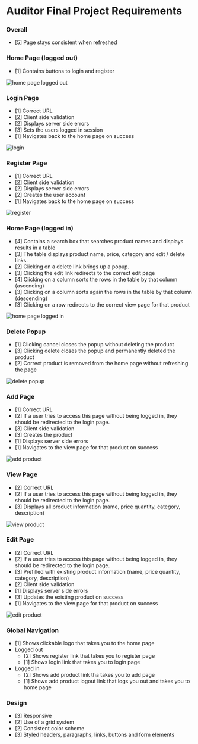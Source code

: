 # Auditor Final Project Requirements

### Overall
- [5] Page stays consistent when refreshed

### Home Page (logged out)
 - [1] Contains buttons to login and register

![home page logged out](mockups/1-home-logged-out.png)

### Login Page
- [1] Correct URL
- [2] Client side validation
- [2] Displays server side errors
- [3] Sets the users logged in session
- [1] Navigates back to the home page on success

![login](mockups/2-login.png)

### Register Page
- [1] Correct URL
- [2] Client side validation
- [2] Displays server side errors
- [2] Creates the user account
- [1] Navigates back to the home page on success

![register](mockups/3-register.png)

### Home Page (logged in)
- [4] Contains a search box that searches product names and displays results in a table
- [3] The table displays product name, price, category and edit / delete links.
- [2] Clicking on a delete link brings up a popup.
- [3] Clicking the edit link redirects to the correct edit page
- [4] Clicking on a column sorts the rows in the table by that column (ascending)
- [3] Clicking on a column sorts again the rows in the table by that column (descending)
- [3] Clicking on a row redirects to the correct view page for that product

![home page logged in](mockups/4-home-logged-in.png)

### Delete Popup
- [1] Clicking cancel closes the popup without deleting the product
- [3] Clicking delete closes the popup and permanently deleted the product
- [2] Correct product is removed from the home page without refreshing the page

![delete popup](mockups/5-delete-popup.png)

### Add Page
- [1] Correct URL
- [2] If a user tries to access this page without being logged in, they should be redirected to the login page.
- [3] Client side validation
- [3] Creates the product
- [1] Displays server side errors
- [1] Navigates to the view page for that product on success

![add product](mockups/6-add-product.png)

### View Page
- [2] Correct URL
- [2] If a user tries to access this page without being logged in, they should be redirected to the login page.
- [3] Displays all product information (name, price quantity, category, description)

![view product](mockups/7-view-product.png)

### Edit Page
- [2] Correct URL
- [2] If a user tries to access this page without being logged in, they should be redirected to the login page.
- [3] Prefilled with existing product information (name, price quantity, category, description)
- [2] Client side validation
- [1] Displays server side errors
- [3] Updates the existing product on success
- [1] Navigates to the view page for that product on success

![edit product](mockups/7-edit-product.png)

### Global Navigation
- [1] Shows clickable logo that takes you to the home page
- Logged out
	- [2] Shows register link that takes you to register page
	- [1] Shows login link that takes you to login page
- Logged in
	- [2] Shows add product link tha takes you to add page
	- [1] Shows add product logout link that logs you out and takes you to home page

### Design
- [3] Responsive
- [2] Use of a grid system
- [2] Consistent color scheme
- [3] Styled headers, paragraphs, links, buttons and form elements
